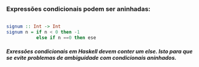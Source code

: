 ### Expressões condicionais podem ser aninhadas:

```haskell

signum :: Int -> Int
signum n = if n < 0 then -1 
           else if n ==0 then ese 
```

##### Exressões condicionais em Haskell devem conter um else. Isto para que se evite problemas de ambiguidade com condicionais aninhados.
